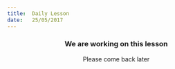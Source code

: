 ```yaml
---
title:  Daily Lesson
date:   25/05/2017
---
```


### <center>We are working on this lesson</center>
<center>Please come back later</center>